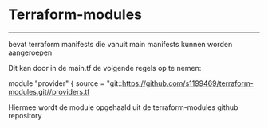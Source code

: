 # Terraform-modules
------
bevat terraform manifests die vanuit main manifests kunnen worden aangeroepen

Dit kan door in de main.tf de volgende regels op te nemen:

module "provider" {
  source = "git::https://github.com/s1199469/terraform-modules.git//providers.tf
  
 Hiermee wordt de module opgehaald uit de terraform-modules github repository 